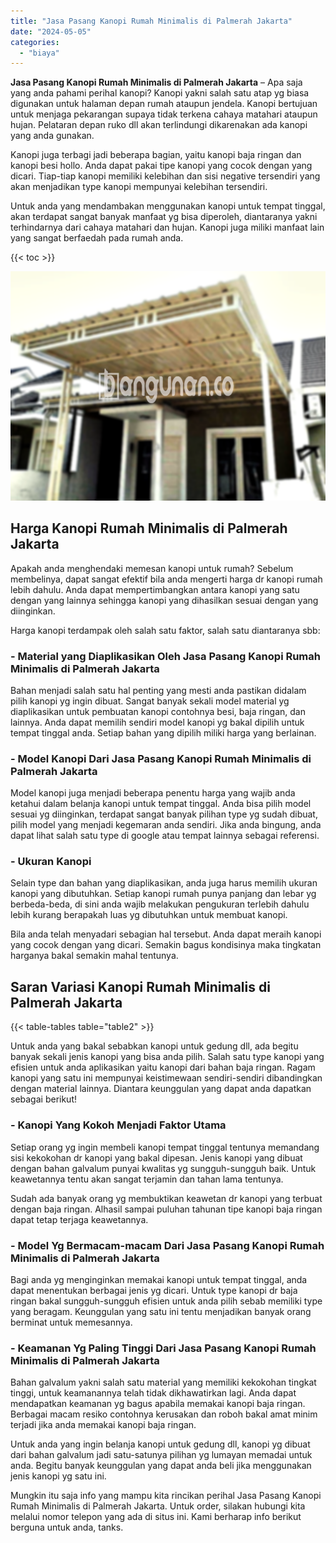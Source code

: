 ```yaml
---
title: "Jasa Pasang Kanopi Rumah Minimalis di Palmerah Jakarta"
date: "2024-05-05"
categories: 
  - "biaya"
---
```


**Jasa Pasang Kanopi Rumah Minimalis di Palmerah Jakarta** – Apa saja yang anda pahami perihal kanopi? Kanopi yakni salah satu atap yg biasa digunakan untuk halaman depan rumah ataupun jendela. Kanopi bertujuan untuk menjaga pekarangan supaya tidak terkena cahaya matahari ataupun hujan. Pelataran depan ruko dll akan terlindungi dikarenakan ada kanopi yang anda gunakan.

Kanopi juga terbagi jadi beberapa bagian, yaitu kanopi baja ringan dan kanopi besi hollo. Anda dapat pakai tipe kanopi yang cocok dengan yang dicari. Tiap-tiap kanopi memiliki kelebihan dan sisi negative tersendiri yang akan menjadikan type kanopi mempunyai kelebihan tersendiri.

Untuk anda yang mendambakan menggunakan kanopi untuk tempat tinggal, akan terdapat sangat banyak manfaat yg bisa diperoleh, diantaranya yakni terhindarnya dari cahaya matahari dan hujan. Kanopi juga miliki manfaat lain yang sangat berfaedah pada rumah anda.

{{< toc >}}

![Jasa Pasang Kanopi Rumah Minimalis di Palmerah Jakarta](/images/harga-kanopi-minimalis-17.png)

## Harga Kanopi Rumah Minimalis di Palmerah Jakarta

Apakah anda menghendaki memesan kanopi untuk rumah? Sebelum membelinya, dapat sangat efektif bila anda mengerti harga dr kanopi rumah lebih dahulu. Anda dapat mempertimbangkan antara kanopi yang satu dengan yang lainnya sehingga kanopi yang dihasilkan sesuai dengan yang diinginkan.

Harga kanopi terdampak oleh salah satu faktor, salah satu diantaranya sbb:

### \- Material yang Diaplikasikan Oleh Jasa Pasang Kanopi Rumah Minimalis di Palmerah Jakarta

Bahan menjadi salah satu hal penting yang mesti anda pastikan didalam pilih kanopi yg ingin dibuat. Sangat banyak sekali model material yg diaplikasikan untuk pembuatan kanopi contohnya besi, baja ringan, dan lainnya. Anda dapat memilih sendiri model kanopi yg bakal dipilih untuk tempat tinggal anda. Setiap bahan yang dipilih miliki harga yang berlainan.

### \- Model Kanopi Dari Jasa Pasang Kanopi Rumah Minimalis di Palmerah Jakarta

Model kanopi juga menjadi beberapa penentu harga yang wajib anda ketahui dalam belanja kanopi untuk tempat tinggal. Anda bisa pilih model sesuai yg diinginkan, terdapat sangat banyak pilihan type yg sudah dibuat, pilih model yang menjadi kegemaran anda sendiri. Jika anda bingung, anda dapat lihat salah satu type di google atau tempat lainnya sebagai referensi.

### \- Ukuran Kanopi

Selain type dan bahan yang diaplikasikan, anda juga harus memilih ukuran kanopi yang dibutuhkan. Setiap kanopi rumah punya panjang dan lebar yg berbeda-beda, di sini anda wajib melakukan pengukuran terlebih dahulu lebih kurang berapakah luas yg dibutuhkan untuk membuat kanopi.

Bila anda telah menyadari sebagian hal tersebut. Anda dapat meraih kanopi yang cocok dengan yang dicari. Semakin bagus kondisinya maka tingkatan harganya bakal semakin mahal tentunya.

## Saran Variasi Kanopi Rumah Minimalis di Palmerah Jakarta

{{< table-tables table="table2" >}}

Untuk anda yang bakal sebabkan kanopi untuk gedung dll, ada begitu banyak sekali jenis kanopi yang bisa anda pilih. Salah satu type kanopi yang efisien untuk anda aplikasikan yaitu kanopi dari bahan baja ringan. Ragam kanopi yang satu ini mempunyai keistimewaan sendiri-sendiri dibandingkan dengan material lainnya. Diantara keunggulan yang dapat anda dapatkan sebagai berikut!

### \- Kanopi Yang Kokoh Menjadi Faktor Utama

Setiap orang yg ingin membeli kanopi tempat tinggal tentunya memandang sisi kekokohan dr kanopi yang bakal dipesan. Jenis kanopi yang dibuat dengan bahan galvalum punyai kwalitas yg sungguh-sungguh baik. Untuk keawetannya tentu akan sangat terjamin dan tahan lama tentunya.

Sudah ada banyak orang yg membuktikan keawetan dr kanopi yang terbuat dengan baja ringan. Alhasil sampai puluhan tahunan tipe kanopi baja ringan dapat tetap terjaga keawetannya.

### \- Model Yg Bermacam-macam Dari Jasa Pasang Kanopi Rumah Minimalis di Palmerah Jakarta

Bagi anda yg menginginkan memakai kanopi untuk tempat tinggal, anda dapat menentukan berbagai jenis yg dicari. Untuk type kanopi dr baja ringan bakal sungguh-sungguh efisien untuk anda pilih sebab memiliki type yang beragam. Keunggulan yang satu ini tentu menjadikan banyak orang berminat untuk memesannya.

### \- Keamanan Yg Paling Tinggi Dari Jasa Pasang Kanopi Rumah Minimalis di Palmerah Jakarta

Bahan galvalum yakni salah satu material yang memiliki kekokohan tingkat tinggi, untuk keamanannya telah tidak dikhawatirkan lagi. Anda dapat mendapatkan keamanan yg bagus apabila memakai kanopi baja ringan. Berbagai macam resiko contohnya kerusakan dan roboh bakal amat minim terjadi jika anda memakai kanopi baja ringan.

Untuk anda yang ingin belanja kanopi untuk gedung dll, kanopi yg dibuat dari bahan galvalum jadi satu-satunya pilihan yg lumayan memadai untuk anda. Begitu banyak keunggulan yang dapat anda beli jika menggunakan jenis kanopi yg satu ini.

Mungkin itu saja info yang mampu kita rincikan perihal Jasa Pasang Kanopi Rumah Minimalis di Palmerah Jakarta. Untuk order, silakan hubungi kita melalui nomor telepon yang ada di situs ini. Kami berharap info berikut berguna untuk anda, tanks.
